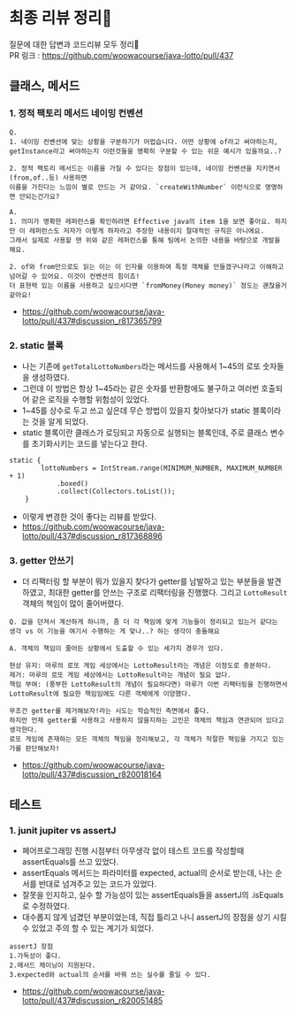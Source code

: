 # 최종 리뷰 정리🎉
질문에 대한 답변과 코드리뷰 모두 정리📝<br>
PR 링크 : https://github.com/woowacourse/java-lotto/pull/437

## 클래스, 메서드
### 1. 정적 팩토리 메서드 네이밍 컨벤션
```
Q.
1. 네이밍 컨벤션에 맞는 상황을 구분하기가 어렵습니다. 어떤 상황에 of라고 써야하는지, getInstance라고 써야하는지 이런것들을 명확히 구분할 수 있는 쉬운 예시가 있을까요..?

2. 정적 팩토리 메서드는 이름을 가질 수 있다는 장점이 있는데, 네이밍 컨벤션을 지키면서(from,of..등) 사용하면
이름을 가진다는 느낌이 별로 안드는 거 같아요. `createWithNumber` 이런식으로 명명하면 안되는건가요?
```
```
A. 
1. 의미가 명확한 레퍼런스를 확인하려면 Effective java의 item 1을 보면 좋아요. 하지만 이 레퍼런스도 저자가 이렇게 하자라고 주장한 내용이지 절대적인 규칙은 아니에요.
그래서 실제로 사용할 땐 위와 같은 레퍼런스를 통해 팀에서 논의한 내용을 바탕으로 개발을 해요.

2. of와 from만으로도 읽는 이는 이 인자를 이용하여 특정 객체를 만들겠구나라고 이해하고 넘어갈 수 있어요. 이것이 컨벤션의 힘이죠!
더 표현력 있는 이름을 사용하고 싶으시다면 `fromMoney(Money money)` 정도는 괜찮을거같아요!
```
* https://github.com/woowacourse/java-lotto/pull/437#discussion_r817365799

### 2. static 블록
* 나는 기존에 `getTotalLottoNumbers`라는 메서드를 사용해서 1~45의 로또 숫자들을 생성하였다.
* 그런데 이 방법은 항상 1~45라는 같은 숫자를 반환함에도 불구하고 여러번 호출되어 같은 로직을 수행할 위험성이 있었다.
* 1~45를 상수로 두고 쓰고 싶은데 무슨 방법이 있을지 찾아보다가 static 블록이라는 것을 알게 되었다.
* static 블록이란 클래스가 로딩되고 자동으로 실행되는 블록인데, 주로 클래스 변수를 초기화시키는 코드를 넣는다고 한다.
```
static {
        lottoNumbers = IntStream.range(MINIMUM_NUMBER, MAXIMUM_NUMBER + 1)
            .boxed()
            .collect(Collectors.toList());
    }
```
* 이렇게 변경한 것이 좋다는 리뷰를 받았다.
* https://github.com/woowacourse/java-lotto/pull/437#discussion_r817368896

### 3. getter 안쓰기
* 더 리팩터링 할 부분이 뭐가 있을지 찾다가 getter를 남발하고 있는 부분들을 발견하였고, 최대한 getter를 안쓰는 구조로 리팩터링을 진행했다.
그리고 `LottoResult` 객체의 책임이 많이 줄어버렸다.
```
Q. 값을 던져서 계산하게 하니까, 좀 더 각 책임에 맞게 기능들이 정리되고 있는거 같다는 생각 vs 이 기능을 여기서 수행하는 게 맞나..? 하는 생각이 충돌해요
```
```
A. 객체의 책임이 줄어든 상황에서 도출할 수 있는 세가지 경우가 있다.

현상 유지: 마루의 로또 게임 세상에서는 LottoResult라는 개념은 이정도로 충분하다.
제거: 마루의 로또 게임 세상에서는 LottoResult라는 개념이 필요 없다.
책임 부여: (풍부한 LottoResult의 개념이 필요하다면) 마루가 이번 리팩터링을 진행하면서 LottoResult에 필요한 책임임에도 다른 객체에게 이양했다.

무조건 getter를 제거해보자!라는 시도는 학습적인 측면에서 좋다. 
하지만 언제 getter를 사용하고 사용하지 않을지하는 고민은 객체의 책임과 연관되어 있다고 생각한다.
로또 게임에 존재하는 모든 객체의 책임을 정리해보고, 각 객체가 적절한 책임을 가지고 있는가를 판단해보자!
```
* https://github.com/woowacourse/java-lotto/pull/437#discussion_r820018164

## 테스트
### 1. junit jupiter vs assertJ
* 페어프로그래밍 진행 시점부터 아무생각 없이 테스트 코드를 작성할때 assertEquals를 쓰고 있었다.
* assertEquals 메서드는 파라미터를 expected, actual의 순서로 받는데, 나는 순서를 반대로 넘겨주고 있는 코드가 있었다.
* 잘못을 인지하고, 실수 할 가능성이 있는 assertEquals들을 assertJ의 .isEquals로 수정하였다.
* 대수롭지 않게 넘겼던 부분이었는데, 직접 틀리고 나니 assertJ의 장점을 상기 시킬 수 있었고 주의 할 수 있는 계기가 되었다.
```
assertJ 장점
1.가독성이 좋다.
2.메서드 체이닝이 지원된다.
3.expected와 actual의 순서를 바꿔 쓰는 실수를 줄일 수 있다.
```
* https://github.com/woowacourse/java-lotto/pull/437#discussion_r820051485
